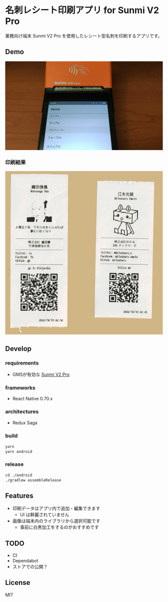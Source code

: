 名刺レシート印刷アプリ for Sunmi V2 Pro
==

業務向け端末 Sunmi V2 Pro を使用したレシート型名刺を印刷するアプリです。

## Demo

[![動作デモ動画](README_Images/thumbnail.png)](https://www.youtube.com/watch?v=s9HNWSZ2Gbo)


### 印刷結果

![印刷結果](README_Images/receipts.png)

## Develop

### requirements

- GMSが有効な [Sunmi V2 Pro](https://www.sunmi.com/ja/v2-pro/)

### frameworks

- React Native 0.70.x


### architectures

- Redux Saga

### build

```shell
yarn
yarn android
```

### release

```shell
cd ./android
./gradlew assembleRelease
```

## Features

- 印刷データはアプリ内で追加・編集できます
  - UI は鮮麗されていません 
- 画像は端末内のライブラリから選択可能です
  - 事前に白黒加工をするのがおすすめです

## TODO

- CI
- Dependabot
- ストアでの公開？

## License

MIT